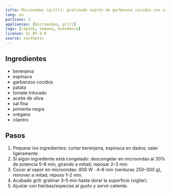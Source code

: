 ```yaml
---
title: Microondas (grill): gratinado exprés de garbanzos cocidos con salsa teriyaki
lang: es
portions: 2
appliances: [microondas, grill]
tags: [rápido, semana, económico]
license: CC-BY-4.0
source: synthetic
---
```

## Ingredientes
- berenjena
- espinaca
- garbanzos cocidos
- patata
- tomate triturado
- aceite de oliva
- sal fina
- pimienta negra
- orégano
- cilantro

## Pasos
1. Preparar los ingredientes: cortar berenjena, espinaca en dados; salar ligeramente.
2. Si algún ingrediente está congelado: descongelar en microondas al 30% de potencia 5–8 min, girando a mitad; reposar 2–3 min.
3. Cocer al vapor en microondas: 800 W · 4–6 min (verduras 250–300 g), remover a mitad; reposo 1–2 min.
4. Acabado grill: gratinar 3–5 min hasta dorar la superficie (vigilar).
5. Ajustar con hierbas/especias al gusto y servir caliente.
